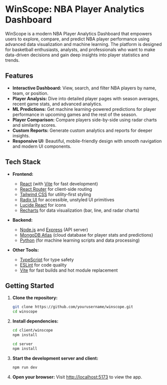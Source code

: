 # WinScope: NBA Player Analytics Dashboard

WinScope is a modern NBA Player Analytics Dashboard that empowers users to explore, compare, and predict NBA player performance using advanced data visualization and machine learning. The platform is designed for basketball enthusiasts, analysts, and professionals who want to make data-driven decisions and gain deep insights into player statistics and trends.

## Features

- **Interactive Dashboard:** View, search, and filter NBA players by name, team, or position.
- **Player Analysis:** Dive into detailed player pages with season averages, recent game stats, and advanced analytics.
- **ML Predictions:** Get machine learning-powered predictions for player performance in upcoming games and the rest of the season.
- **Player Comparison:** Compare players side-by-side using radar charts and similarity scores.
- **Custom Reports:** Generate custom analytics and reports for deeper insights.
- **Responsive UI:** Beautiful, mobile-friendly design with smooth navigation and modern UI components.

## Tech Stack

- **Frontend:**
  - [React](https://react.dev/) (with [Vite](https://vitejs.dev/) for fast development)
  - [React Router](https://reactrouter.com/) for client-side routing
  - [Tailwind CSS](https://tailwindcss.com/) for utility-first styling
  - [Radix UI](https://www.radix-ui.com/) for accessible, unstyled UI primitives
  - [Lucide React](https://lucide.dev/) for icons
  - [Recharts](https://recharts.org/) for data visualization (bar, line, and radar charts)

- **Backend:**
  - [Node.js](https://nodejs.org/) and [Express](https://expressjs.com/) (API server)
  - [MongoDB Atlas](https://www.mongodb.com/atlas/database) (cloud database for player stats and predictions)
  - [Python](https://www.python.org/) (for machine learning scripts and data processing)

- **Other Tools:**
  - [TypeScript](https://www.typescriptlang.org/) for type safety
  - [ESLint](https://eslint.org/) for code quality
  - [Vite](https://vitejs.dev/) for fast builds and hot module replacement

## Getting Started

1. **Clone the repository:**
   ```bash
   git clone https://github.com/yourusername/winscope.git
   cd winscope
   ```
2. **Install dependencies:**
   ```bash
   cd client/winscope
   npm install

   cd server
   npm install
   ```
3. **Start the development server and client:**
   ```bash
   npm run dev
   ```
4. **Open your browser:**
   Visit [http://localhost:5173](http://localhost:5173) to view the app.

